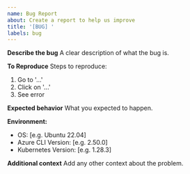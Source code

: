 ```yaml
---
name: Bug Report
about: Create a report to help us improve
title: '[BUG] '
labels: bug
---
```


**Describe the bug**
A clear description of what the bug is.

**To Reproduce**
Steps to reproduce:
1. Go to '...'
2. Click on '...'
3. See error

**Expected behavior**
What you expected to happen.

**Environment:**
 - OS: [e.g. Ubuntu 22.04]
 - Azure CLI Version: [e.g. 2.50.0]
 - Kubernetes Version: [e.g. 1.28.3]

**Additional context**
Add any other context about the problem.
